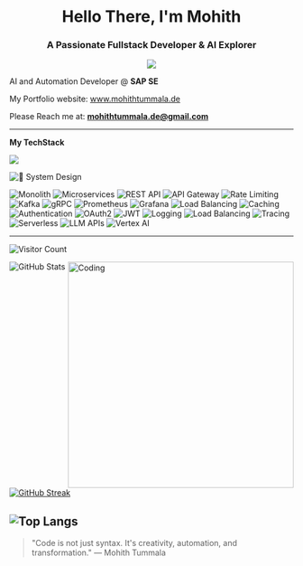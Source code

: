 <h1 align="center">Hello There, I'm Mohith</h1>
<h3 align="center">A Passionate Fullstack Developer & AI Explorer</h3>




<p align="center">
  <img src="https://readme-typing-svg.herokuapp.com/?lines=Fullstack+Developer;AI+Engineer+in+Progress;Cloud+&+DevOps+Learner;&center=true&width=380&height=45">
</p>

AI and Automation Developer @ **SAP SE**

My Portfolio website: www.mohithtummala.de

Please Reach me at: **mohithtummala.de@gmail.com**

----
**My TechStack**

<p>
  <img src="https://skillicons.dev/icons?i=js,ts,react,py,flask,docker,gcp,firebase,linux,git,github,nodejs,pytorch,redux,aws" />
</p>

![🚀 System Design](https://img.shields.io/badge/-🚀%20System%20Design-1976D2?style=for-the-badge&logo=architect&logoColor=white)

![Monolith](https://img.shields.io/badge/Monolith-607D8B?style=for-the-badge)
![Microservices](https://img.shields.io/badge/Microservices-009688?style=for-the-badge)
![REST API](https://img.shields.io/badge/REST%20API-2196F3?style=for-the-badge)
![API Gateway](https://img.shields.io/badge/API%20Gateway-3F51B5?style=for-the-badge)
![Rate Limiting](https://img.shields.io/badge/Rate%20Limiting-4CAF50?style=for-the-badge)
![Kafka](https://img.shields.io/badge/Kafka-000000?logo=apachekafka&logoColor=white&style=for-the-badge)
![gRPC](https://img.shields.io/badge/gRPC-6A1B9A?style=for-the-badge)
![Prometheus](https://img.shields.io/badge/Prometheus-E6522C?logo=prometheus&logoColor=white&style=for-the-badge)
![Grafana](https://img.shields.io/badge/Grafana-F46800?logo=grafana&logoColor=white&style=for-the-badge)
![Load Balancing](https://img.shields.io/badge/Load%20Balancing-FFA000?style=for-the-badge)
![Caching](https://img.shields.io/badge/Caching-607D8B?style=for-the-badge)
![Authentication](https://img.shields.io/badge/Authentication-9C27B0?style=for-the-badge)
![OAuth2](https://img.shields.io/badge/OAuth2-1565C0?style=for-the-badge)
![JWT](https://img.shields.io/badge/JWT-FFB300?style=for-the-badge)
![Logging](https://img.shields.io/badge/Logging-795548?style=for-the-badge)
![Load Balancing](https://img.shields.io/badge/Load%20Balancing-FFA000?style=for-the-badge&logo=nginx&logoColor=white)
![Tracing](https://img.shields.io/badge/Tracing-455A64?style=for-the-badge)
![Serverless](https://img.shields.io/badge/Serverless-F06292?style=for-the-badge)
![LLM APIs](https://img.shields.io/badge/LLM%20APIs-673AB7?style=for-the-badge)
![Vertex AI](https://img.shields.io/badge/Vertex%20AI-FF6F00?logo=googlecloud&logoColor=white&style=for-the-badge)

---

![Visitor Count](https://komarev.com/ghpvc/?username=DevMohith&label=Profile%20views&color=0e75b6&style=flat)

<img align="right" alt="Coding" width="400" src="https://www.fegno.com/wp-content/uploads/2022/03/web-development-company-in-kochi.gif">

![GitHub Stats](https://github-readme-stats.vercel.app/api?username=DevMohith&show_icons=true&theme=tokyonight)
[![GitHub Streak](https://streak-stats.demolab.com?user=DevMohith&theme=tokyonight&hide_border=false)](https://git.io/streak-stats)

![Top Langs](https://github-readme-stats.vercel.app/api/top-langs/?username=DevMohith&layout=compact&theme=tokyonight)
---

> "Code is not just syntax. It's creativity, automation, and transformation." — Mohith Tummala

